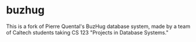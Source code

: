 # buzhug
This is a fork of Pierre Quental's BuzHug database system, made by a team of Caltech students taking CS 123 "Projects in Database Systems."
